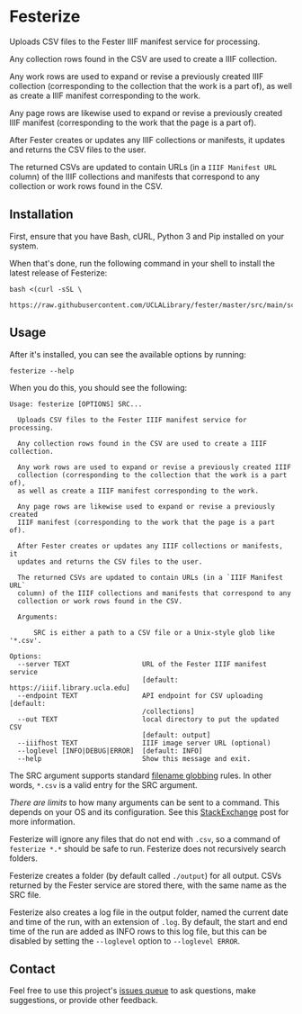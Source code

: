 # Festerize

Uploads CSV files to the Fester IIIF manifest service for processing.

Any collection rows found in the CSV are used to create a IIIF collection.

Any work rows are used to expand or revise a previously created IIIF collection (corresponding to the collection that the work is a part of), as well as create a IIIF manifest corresponding to the work.

Any page rows are likewise used to expand or revise a previously created IIIF manifest (corresponding to the work that the page is a part of).

After Fester creates or updates any IIIF collections or manifests, it updates and returns the CSV files to the user.

The returned CSVs are updated to contain URLs (in a `IIIF Manifest URL` column) of the IIIF collections and manifests that correspond to any collection or work rows found in the CSV.

## Installation

First, ensure that you have Bash, cURL, Python 3 and Pip installed on your system.

When that's done, run the following command in your shell to install the latest release of Festerize:

    bash <(curl -sSL \
      https://raw.githubusercontent.com/UCLALibrary/fester/master/src/main/scripts/festerize/install.sh)

## Usage

After it's installed, you can see the available options by running:

    festerize --help

When you do this, you should see the following:

```
Usage: festerize [OPTIONS] SRC...

  Uploads CSV files to the Fester IIIF manifest service for processing.

  Any collection rows found in the CSV are used to create a IIIF collection.

  Any work rows are used to expand or revise a previously created IIIF
  collection (corresponding to the collection that the work is a part of),
  as well as create a IIIF manifest corresponding to the work.

  Any page rows are likewise used to expand or revise a previously created
  IIIF manifest (corresponding to the work that the page is a part of).

  After Fester creates or updates any IIIF collections or manifests, it
  updates and returns the CSV files to the user.

  The returned CSVs are updated to contain URLs (in a `IIIF Manifest URL`
  column) of the IIIF collections and manifests that correspond to any
  collection or work rows found in the CSV.

  Arguments:

      SRC is either a path to a CSV file or a Unix-style glob like '*.csv'.

Options:
  --server TEXT                  URL of the Fester IIIF manifest service
                                 [default: https://iiif.library.ucla.edu]
  --endpoint TEXT                API endpoint for CSV uploading  [default:
                                 /collections]
  --out TEXT                     local directory to put the updated CSV
                                 [default: output]
  --iiifhost TEXT                IIIF image server URL (optional)
  --loglevel [INFO|DEBUG|ERROR]  [default: INFO]
  --help                         Show this message and exit.
```

The SRC argument supports standard [filename globbing](https://en.wikipedia.org/wiki/Glob_(programming)) rules. In other words, `*.csv` is a valid entry for the SRC argument.

*There are limits* to how many arguments can be sent to a command. This depends on your OS and its configuration. See this [StackExchange](https://unix.stackexchange.com/questions/110282/cp-max-source-files-number-arguments-for-copy-utility) post for more information.

Festerize will ignore any files that do not end with `.csv`, so a command of `festerize *.*` should be safe to run. Festerize does not recursively search folders.

Festerize creates a folder (by default called `./output`) for all output. CSVs returned by the Fester service are stored there, with the same name as the SRC file.

Festerize also creates a log file in the output folder, named the current date and time of the run, with an extension of `.log`. By default, the start and end time of the run are added as INFO rows to this log file, but this can be disabled by setting the `--loglevel` option to `--loglevel ERROR`.

## Contact

Feel free to use this project's [issues queue](https://github.com/uclalibrary/fester/issues) to ask questions, make suggestions, or provide other feedback.